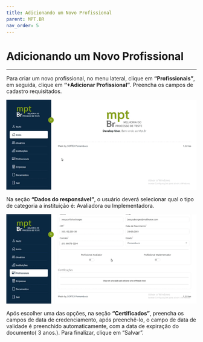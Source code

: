 ```yaml
---
title: Adicionando um Novo Profissional
parent: MPT.BR
nav_order: 5
---
```


# Adicionando um Novo Profissional
---

Para criar um novo profissional, no menu lateral, clique em **“Profissionais”**, em seguida, clique em **“+Adicionar Profissional”**. Preencha os campos de cadastro requisitados. 

![Adicionando Novo Profissional](/assets/gifs/Addprofissional1.gif)

Na seção **“Dados do responsável”**, o usuário deverá selecionar qual o tipo de categoria a instituição é: Avaliadora ou Implementadora.

![Adicionando Novo Profissional](assets/gifs/Addprofissonal2.gif)

Após escolher uma das opções, na seção **“Certificados”**, preencha os campos de data de credenciamento, após preenchê-lo, o campo de data de validade é preenchido automaticamente, com a data de expiração do documento( 3 anos.). Para finalizar, clique em “Salvar”.
